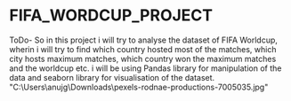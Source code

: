 # FIFA_WORDCUP_PROJECT
ToDo- So in this project i will try to analyse the dataset of FIFA Worldcup, wherin i will try to find which country hosted most of the matches, which city hosts maximum matches, which country won the maximum matches and the worldcup etc. i will be using Pandas library for manipulation of the data and seaborn library for visualisation of the dataset. 
"C:\Users\anujg\Downloads\pexels-rodnae-productions-7005035.jpg"
